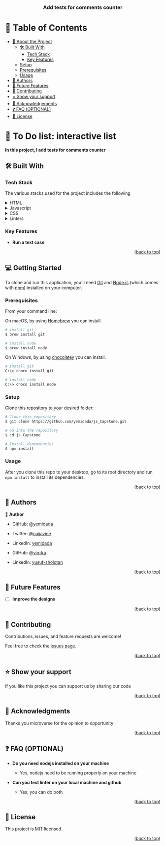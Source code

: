 <a name="readme-top"></a>


<div align="center">
  <h3><b>Add tests for comments counter </b></h3>

</div>


# 📗 Table of Contents

- [📖 About the Project](#about-project)
  - [🛠 Built With](#built-with)
    - [Tech Stack](#tech-stack)
    - [Key Features](#key-features)
  - [Setup](#setup)
  - [Prerequisites](#prerequisites)
  - [Usage](#usage)
- [👥 Authors](#authors)
- [🔭 Future Features](#future-features)
- [🤝 Contributing](#contributing)
- [⭐️ Show your support](#support)
- [🙏 Acknowledgements](#acknowledgements)
- [❓ FAQ (OPTIONAL)](#faq)
- [📝 License](#license)


# 📖 To Do list: interactive list <a name="about-project"></a>

**In this project, I add tests for comments counter**


## 🛠 Built With <a name="built-with"></a>

### Tech Stack <a name="tech-stack"></a>

The various stacks used for the project includes the following
<details>
  <summary>HTML</summary>
</details>
<details>
  <summary>Javascript</summary>
</details>
<details>
  <summary>CSS</summary>
</details>

<details>
<summary>Linters</summary>
</details>


### Key Features <a name="key-features"></a>


- **Run a text case**
<p align="right">(<a href="#readme-top">back to top</a>)</p>


## 💻 Getting Started <a name="getting-started"></a>

To clone and run this application, you'll need [Git](https://git-scm.com) and [Node.js](https://nodejs.org/en/download/) (which comes with [npm](http://npmjs.com)) installed on your computer.

### Prerequisites
From your command line:

On macOS, by using [Homebrew](https://brew.sh/) you can install.

```bash
# install git
$ brew install git
```

```bash
# install node
$ brew install node
```

On Windows, by using [chocolatey](https://chocolatey.org) you can install.

```bash
# install git
C:\> choco install git
```


```bash
# install node
C:\> choco install node
```

### Setup

Clone this repository to your desired folder:

```bash
# Clone this repository
$ git clone https://github.com/yemidada/js_Capstone.git

# Go into the repository
$ cd js_Capstone

# Install dependencies
$ npm install

```

### Usage

After you clone this repo to your desktop, go to its root directory and run `npm install` to install its dependencies.



<p align="right">(<a href="#readme-top">back to top</a>)</p>


## 👥 Authors <a name="authors"></a>


👤 **Author**

- GitHub: [@yemidada](https://github.com/yemidada)
- Twitter: [@naijavine](https://twitter.com/naijavine)
- LinkedIn: [yemidada](https://linkedin.com/in/yemidada)

- GitHub: [@yin-ka](https://github.com/yin-ka)
- LinkedIn: [yusuf-sholotan](https://www.linkedin.com/in/yusuf-sholotan/)


<p align="right">(<a href="#readme-top">back to top</a>)</p>


## 🔭 Future Features <a name="future-features"></a>


- [ ] **Improve the designs**

<p align="right">(<a href="#readme-top">back to top</a>)</p>


## 🤝 Contributing <a name="contributing"></a>

Contributions, issues, and feature requests are welcome!

Feel free to check the [issues page](../../issues/).

<p align="right">(<a href="#readme-top">back to top</a>)</p>


## ⭐️ Show your support <a name="support"></a>

If you like this project you can support us  by sharing our code

<p align="right">(<a href="#readme-top">back to top</a>)</p>


## 🙏 Acknowledgments <a name="acknowledgements"></a>

Thanks you microverse for the opinion to opportunity


<p align="right">(<a href="#readme-top">back to top</a>)</p>


## ❓ FAQ (OPTIONAL) <a name="faq"></a>


- **Do you need nodejs installed on your machine**

  - Yes, nodejs need to be running properly on your machine

- **Can you test linter on your local machine and github**

  - Yes, you can do both

<p align="right">(<a href="#readme-top">back to top</a>)</p>


## 📝 License <a name="license"></a>

 This project is [MIT](./MIT.md) licensed. 


<p align="right">(<a href="#readme-top">back to top</a>)</p>
